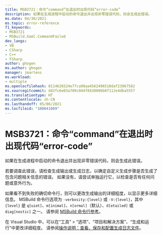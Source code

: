 ```yaml
---
title: MSB3721：命令“command”在退出时出现代码“error-code”
description: 如果在生成进程中启动的命令退出并出现非零错误代码，则会生成此错误。
ms.date: 04/30/2021
ms.topic: error-reference
f1_keywords:
- MSB3721
- MSBuild.Xaml.CommandFailed
dev_langs:
- VB
- CSharp
- C++
- FSharp
author: ghogen
ms.author: ghogen
manager: jmartens
ms.workload:
- multiple
ms.openlocfilehash: 0114626524e77ca90aa4562496510daf23967582
ms.sourcegitcommit: dd2fc6e03a789c044f8438096b8f112e4dba5557
ms.translationtype: HT
ms.contentlocale: zh-CN
ms.lasthandoff: 05/06/2021
ms.locfileid: "108641069"
---
```

# <a name="msb3721-the-command-command-exited-with-code-error-code"></a>MSB3721：命令“command”在退出时出现代码“error-code”

如果在生成进程中启动的命令退出并出现非零错误代码，则会生成此错误。

若要调查此错误，请检查生成输出或生成日志，以确定自定义生成步骤是否生成了包含问题相关信息的错误。 如果没有，请尝试单独运行它，以检查是否有任何问题或意外行为。

如果看不到失败的确切命令行，则可以更改生成输出的详细程度，以显示更多详细信息。 MSBuild 命令行选项为 `-verbosity:{level}` 或 `-V:{level}`，其中 `{level}` 是 `q[uiet]`、`m[inimal]`、`n[ormal]`（默认）、`d[etailed]` 或 `diag[nostic]` 之一。 请参阅 [MSBuild 命令行参考](../msbuild-command-line-reference.md)。

在 Visual Studio 中，可以在“工具” > “选项”、“项目和解决方案”、“生成和运行”中更改详细程度。 请参阅[操作说明：查看、保存和配置生成日志文件](../../ide/how-to-view-save-and-configure-build-log-files.md#to-change-the-amount-of-information-included-in-the-build-log)。
